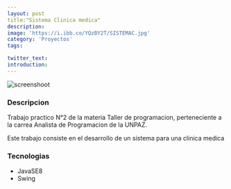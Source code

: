```yaml
---
layout: post
title:"Sistema Clinica medica"
description: 
image: 'https://i.ibb.co/YQzBY2T/SISTEMAC.jpg'
category: 'Proyectos'
tags:

twitter_text: 
introduction: 
---
```

![screenshoot](https://i.ibb.co/mCK4Xq5/gestionp.jpg)
### Descripcion
Trabajo practico N°2 de la materia Taller de programacion, perteneciente a la carrea Analista de Programacion de la UNPAZ.

Este trabajo consiste en el desarrollo de un sistema para una clinica medica

### Tecnologias

* JavaSE8
* Swing

